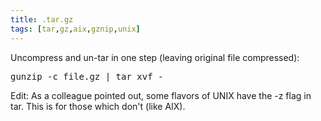 ```yaml
---
title: .tar.gz
tags: [tar,gz,aix,gznip,unix]
---
```

Uncompress and un-tar in one step (leaving original file compressed):  

<pre>gunzip -c file.gz | tar xvf -</pre>

Edit: As a colleague pointed out, some flavors of UNIX have the -z flag in tar. This is for those which don't (like AIX).  
